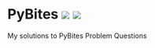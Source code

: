 # PyBites ![](https://img.shields.io/github/license/sourcerer-io/hall-of-fame.svg?colorB=4EC820) ![](https://img.shields.io/badge/Chaitanya-Vankadaru-red.svg?colorB=4EC820)
My solutions to PyBites Problem Questions
